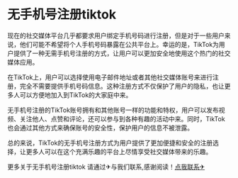 # 无手机号注册tiktok

现在的社交媒体平台几乎都要求用户绑定手机号码进行注册，但是对于一些用户来说，他们可能不希望将个人手机号码暴露在公共平台上。幸运的是，TikTok为用户提供了一种无需手机号注册的方式，让用户可以更加安全地使用这个热门的社交媒体应用。

在TikTok上，用户可以选择使用电子邮件地址或者其他社交媒体账号来进行注册，完全不需要提供手机号码信息。这种注册方式不仅保护了用户的隐私，也让更多人可以方便地加入到TikTok的大家庭中来。

无手机号注册的TikTok账号拥有和其他账号一样的功能和特权，用户可以发布视频、关注他人、点赞和评论，还可以参与到各种有趣的活动中来。同时，TikTok也会通过其他方式来确保账号的安全性，保护用户的信息不被泄露。

总的来说，TikTok的无手机号注册方式为用户提供了更加便捷和安全的注册选择，让更多人可以在这个充满乐趣的平台上尽情享受社交媒体带来的乐趣。

更多关于无手机号注册tiktok 请通过✈与我们联系,感谢阅读！[点我联系✈](https://bbs.G208.com)